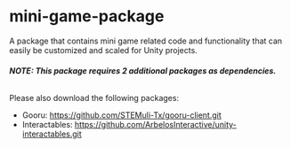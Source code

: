 # mini-game-package
A package that contains mini game related code and functionality that can easily be customized and scaled for Unity projects.

###### **NOTE: This package requires 2 additional packages as dependencies.**

Please also download the following packages:
- Gooru: https://github.com/STEMuli-Tx/gooru-client.git
- Interactables: https://github.com/ArbelosInteractive/unity-interactables.git